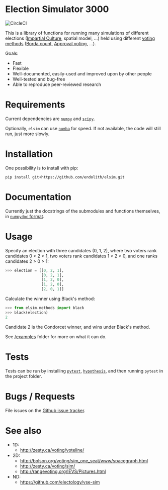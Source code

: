 # Election Simulator 3000
![CircleCI](https://circleci.com/gh/endolith/elsim.svg?style=shield)

This is a library of functions for running many simulations of different elections ([Impartial Culture](https://en.wikipedia.org/wiki/Impartial_culture), spatial model, ...) held using different [voting methods](https://en.wikipedia.org/wiki/Electoral_system) ([Borda count](https://en.wikipedia.org/wiki/Borda_count), [Approval voting](https://en.wikipedia.org/wiki/Approval_voting), ...).

Goals:

- Fast
- Flexible
- Well-documented, easily-used and improved upon by other people
- Well-tested and bug-free
- Able to reproduce peer-reviewed research

# Requirements
Current dependencies are [`numpy`](https://numpy.org/) and [`scipy`](https://www.scipy.org/).

Optionally, `elsim` can use [`numba`](http://numba.pydata.org/) for speed.  If not available, the code will still run, just more slowly.

# Installation
One possibility is to install with pip:

    pip install git+https://github.com/endolith/elsim.git

# Documentation
Currently just the docstrings of the submodules and functions themselves, in [`numpydoc` format](https://numpydoc.readthedocs.io/en/latest/format.html).

# Usage
Specify an election with three candidates (0, 1, 2), where two voters rank candidates 0 > 2 > 1, two voters rank candidates 1 > 2 > 0, and one ranks candidates 2 > 0 > 1:

```python
>>> election = [[0, 2, 1],
                [0, 2, 1],
                [1, 2, 0],
                [1, 2, 0],
                [2, 0, 1]]
```

Calculate the winner using Black's method:

```python
>>> from elsim.methods import black
>>> black(election)
2
```

Candidate 2 is the Condorcet winner, and wins under Black's method.

See [/examples](/examples) folder for more on what it can do.

# Tests
Tests can be run by installing [`pytest`](https://docs.pytest.org/en/latest/), [`hypothesis`](https://hypothesis.readthedocs.io/en/latest/), and then running `pytest` in the project folder.

# Bugs / Requests
File issues on the [Github issue tracker](https://github.com/endolith/elsim/issues).

# See also
- 1D:
  - http://zesty.ca/voting/voteline/
- 2D:
  - http://bolson.org/voting/sim_one_seat/www/spacegraph.html
  - http://zesty.ca/voting/sim/
  - http://rangevoting.org/IEVS/Pictures.html
- ND:
  - https://github.com/electology/vse-sim
